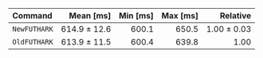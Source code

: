 | Command | Mean [ms] | Min [ms] | Max [ms] | Relative |
|:---|---:|---:|---:|---:|
| `NewFUTHARK` | 614.9 ± 12.6 | 600.1 | 650.5 | 1.00 ± 0.03 |
| `OldFUTHARK` | 613.9 ± 11.5 | 600.4 | 639.8 | 1.00 |
